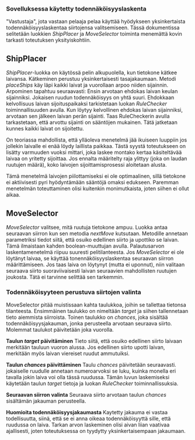 ### Sovelluksessa käytetty todennäköisyyslaskenta
"Vastustaja", jota vastaan pelaaja pelaa käyttää hyödykseen yksinkertaista todennäköisyyslaskentaa siirtojensa valitsemiseen. Tässä dokumentissa selitetään luokkien *ShipPlacer* ja *MoveSelector* toiminta menemättä kovin tarkasti toteutuksen yksityiskohtiin.

## ShipPlacer
*ShipPlacer*-luokka on käytössä pelin alkupuolella, kun tietokone kätkee laivansa. Kätkeminen perustuu yksinkertaisesti tasajakaumaan. Metodi *placeShips* käy läpi kaikki laivat ja vuorollaan arpoo niiden sijainnin. Arpominen tapahtuu seuraavasti: Ensin arvotaan ehdokas laivan keulan sijainniksi. Jokaisen ruudun todennäköisyys on yhtä suuri. Ehdokkaan kelvollisuus laivan sijoituspaikaksi tarkistetaan luokan *RuleChecker* toiminnallisuuden avulla. Kun löytyy  kelvollinen ehdokas laivan sijainniksi, arvotaan sen jälkeen laivan perän sijainti. Taas RuleCheckerin avulla tarkastetaan, että arvottu sijainti on sääntöjen mukainen. Tätä jatketaan kunnes kaikki laivat on sijoitettu.

On teoriassa mahdollista, että ylläoleva menetelmä jää ikuiseen luuppiin jos jollekin laivalle ei enää löydy laillista paikkaa. Tästä syystä toteutukseen on lisätty varmuuden vuoksi mittari, joka laskee montako kertaa käsiteltävää laivaa on yritetty sijoittaa. Jos ennalta määritelty raja ylittyy (joka on laudan ruutujen määrä), koko laivojen sijoittamisprosessi aloitetaan alusta.

Tämä menetelmä laivojen piilottamiseksi ei ole optimaalinen, sillä tietokone ei aktiivisesti pyri hyödyntämään sääntöjä omaksi edukseen. Paremman menetelmän toteuttaminen olisi kuitenkin monimutkaista, joten siihen ei ollut aikaa.

## MoveSelector
*MoveSelector* valitsee, mitä ruutuja tietokone ampuu. Luokka antaa seuraavan siirron kun sen metodia *nextMove* kutsutaan. Metodille annetaan parametriksi tiedot siitä, että osuiko edellinen siirto ja upottiko se laivan. Tämä ilmaistaan kahden boolean-muuttujan avulla. Palautusarvon laskentamenetelmä riipuu suuresti pelitilanteesta. Jos *MoveSelector* ei ole löytänyt laivaa, se käyttää tonennäköisyyslaskentaa seuraavan siirron määrittämiseen. Jos taas laiva on löytynyt (mutta ei uponnut), niin valitaan seuraava siirto suoraviivaisesti laivan seuraavien mahdollisten ruutujen joukosta. Tätä ei tarvinne selittää sen tarkemmin.

### Todennäköisyyteen perustuva siirtojen valinta
MoveSelector pitää muistissaan kahta taulukkoa, joihin se tallettaa tietonsa tilanteesta. Ensimmäinen taulukko on nimeltään *target* ja siihen tallennetaan tieto aiemmista siirroista. Toinen taulukko on *chances*, joka sisältää todennäköisyysjakauman, jonka perusteella arvotaan seuraava siirto. Molemmat taulukot päivitetään joka vuorolla.

**Taulun *target* päivitäminen**
Tieto siitä, että osuiko edellinen siirto laivaan merkitään tauluun vuoron alussa. Jos edellinen siirto upotti laivan, merkitään myös laivan viereiset ruudut ammutuiksi. 

**Taulun *chances* päivittäminen** 
Taulu *chances* päivitetään seuraavasti. jokaiselle ruudulle annetaan numeroarvoksi se luku, kuinka monella eri tavalla jokin laiva voi olla tässä ruudussa. Tämän luvun laskemiseksi käytetään taulun *target* tietoja ja luokan *RuleChecker* toiminnallissuksia. 

**Seuraavan siirron valinta**
Seuraava siirto arvotaan taulun *chances* sisältämän jakauman perusteella.

**Huomioita todennäköisyysjakaumasta**
Kaytetty jakauma ei vastaa todellisuutta, siinä, että se ei anna oikeaa todennäköisyyttä sille, että ruudussa on laiva. Tarkan arvon laskeminen olisi aivan liian vaativaa ajallisesti, joten toteutuksessa on tyydytty yksinkertaisempaan jakaumaan.


